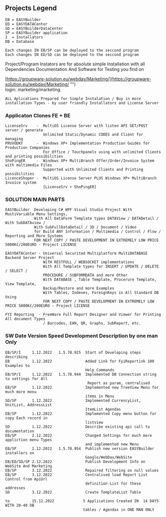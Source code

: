 ## Projects Legend 
    EB = EASYBuilder 
    ED = EASYDATACenter
    SD = EASYBuilderDataCenter
    SP = EASYBuilder application
    I  = Installators
    DB = Database

    Each changes IN EB/SP can be deployed to the seccond program
    Each changes IN ED/SD can be deployed to the seccond program

Project/Program Instators are for absolute simple Installation with all Dependencies
Documentation And Software for Testing you find on  

[https://groupware-solution.eu/webdav/Marketing/](https://groupware-solution.eu/webdav/Marketing/ "")  
login: marketing/marketing


    ALL Aplications Prepared for Simple Instalation / Buy in more installation Types - by user friendly Installators and License Server

### Applicaton Clones FE + BE
    LicenseSrv    -  MultiOS License Server with listen API GET/POST server / generate 
                     Unlimited Static/Dynamic CODES and Client for managing
    PRUVODKY      -  Windows XP+ Implementation Production Guides for Production Companies 
                     For Office / Touchpanels using with unlimited Clients and printing possibilities
    ShoPingER     -  Windows XP+ MultiBranch Offer/Order/Invoice System with multimedia Files 
                     Supported with Unlimited Clients and Printing possibilities
    LicenceShoper -  MultiOS License Server PLUS Windows XP+ MultiBranch Invoice system 
                     [LicenseSrv + ShoPingER]

### SOLUTION MAIN PARTS
    EASYBuilder  Developing C# WPF Visual Studio Project With MustiVariable Menu Settings, 
				 With All DataForm Template types DATAView / DATADetail / With SubDATAview / 
				 With SubFullDataDetail / 3D / Document / Video
				 for Build ANY Information / Multimedia / Control / Flow / Reporting and More Systems
				 FOR NEXT COPY / PASTE DEVELOPMENT IN EXTREMELY LOW PRICE 5000Kč/200EURO - Project LICENSE

    EASYDATACenter - Universal Securited Multiplatform MultiDATABASE Backend Server Project 
                     WiTH RESTFULL / WEBSOCKET implementations
    				 With All Template types for INSERT / UPDATE / DELETE / SELECT / 
    				 PROCEDURE / SUBFORMDATA and more Other
    				 With DATABASE , Table Template, Procerure Template, View Template, 
    				 Backup/Restore and more Examples
    				 With Tables, Indexes, ForeignKeys in All Standard DB Using 
    				 FOR NEXT COPY / PASTE DEVELOPMENT IN EXTREMELY LOW PRICE 5000Kč/200EURO - Project LICENSE
    
    FYI Reporting  - FreeWare Full Report Designer and Viewer for Printing All document Types 
                     / Barcodes, EAN, QR, Graphs, SubReport, etc.

### SW			Date        Version		Speed Development Description by one man Only

    EB/SP/I		1.12.2022   1.5.78.925	Start of Developing steps describing
    EB			1.12.2022				Added Link for FyiReportink 100 Examples to 
                                        Help_Commands
    EB/SP/I		1.12.2022   1.5.78.944	Implemented DB Connection string to settings for All 
                                         Report as param, centralised
    EB/SP		1.12.2022				Implemented new TreeView Menu for much more menu 
                                        items in Menu
    SD/SP		1.12.2022				Implemented CurrencyList, UnitList, AddressList   
                                        ItemList Agendas
    EB/SP		1.12.2022				Implemented Copy menu button for copy Each record in 
                                        listview
    SD			1.12.2022               Describe existing api call to documentation
    EB/SP		2.12.2022				Changed Settings for much more appliction menu Types   
                                        and implemented new Menu
    EB/SP		2.12.2022	1.5.78.954	Publish new version EASYBuilder installers on 
                                        Google/WebDav/WebSite
    EB/ED/SD/SP 2.12.2022               Publish Development Info on WebSite And Marketing 
    EB/SP       3.12.2022               Repaired filtering on null values
    EB/SP       3.12.2022               Centralised load Report List Control from ApiUrl 
                                        definition List for these addresses
    SD			3.12.2022               Create TemplateList Table

    to          15.12.2022             5 Applications Created IN  14 DAYS WITH 20-40 DB 
                                       tables / Agendas in ONE MAN ONLY 

